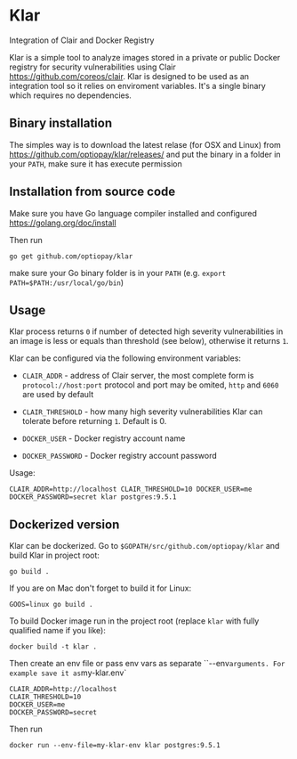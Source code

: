 # Klar
Integration of Clair and Docker Registry

Klar is a simple tool to analyze images stored in a private or public  Docker registry for security vulnerabilities using Clair https://github.com/coreos/clair. Klar is designed to be used as an integration tool so it relies on enviroment variables. It's a single binary which requires no dependencies.

## Binary installation

The simples way is to download the latest relase (for OSX and Linux) from https://github.com/optiopay/klar/releases/ and put the binary in a folder in your `PATH`, make sure it has execute permission

## Installation from source code

Make sure you have Go language compiler installed and configured https://golang.org/doc/install

Then run

    go get github.com/optiopay/klar

make sure your Go binary folder is in your `PATH` (e.g. `export PATH=$PATH:/usr/local/go/bin`)


## Usage

Klar process returns `0` if number of detected high severity vulnerabilities in an image is less or equals than threshold (see below), otherwise it returns `1`.

Klar can be configured via the following environment variables:

* `CLAIR_ADDR` - address of Clair server, the most complete form is `protocol://host:port`
protocol and port may be omited, `http` and `6060` are used by default

* `CLAIR_THRESHOLD` - how many high severity vulnerabilities Klar can tolerate before returning `1`. Default is 0.

* `DOCKER_USER` - Docker registry account name

* `DOCKER_PASSWORD` - Docker registry account password

Usage:

    CLAIR_ADDR=http://localhost CLAIR_THRESHOLD=10 DOCKER_USER=me DOCKER_PASSWORD=secret klar postgres:9.5.1

## Dockerized version

Klar can be dockerized. Go to `$GOPATH/src/github.com/optiopay/klar` and build Klar in project root:

    go build .

If you are on Mac don't forget to build it for Linux:

    GOOS=linux go build .

To build Docker image run in the project root (replace `klar` with fully qualified name if you like):
   
    docker build -t klar .

Then create an env file or pass env vars as separate ``--env` arguments. For example save it as `my-klar.env`
    
    CLAIR_ADDR=http://localhost
    CLAIR_THRESHOLD=10
    DOCKER_USER=me
    DOCKER_PASSWORD=secret

Then run

    docker run --env-file=my-klar-env klar postgres:9.5.1


